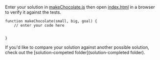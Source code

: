 Enter your solution in [makeChocolate.js](makeChocolate.js) then open [index.html](index.html) in a browser to verify it against the tests.

```
function makeChocolate(small, big, goal) {
    // enter your code here


}
```

If you'd like to compare your solution against another possible solution, check out the [solution-competed folder](solution-completed folder).
